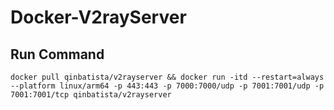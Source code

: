 # Docker-V2rayServer
## Run Command
```
docker pull qinbatista/v2rayserver && docker run -itd --restart=always --platform linux/arm64 -p 443:443 -p 7000:7000/udp -p 7001:7001/udp -p 7001:7001/tcp qinbatista/v2rayserver
```
